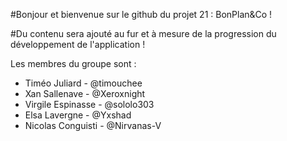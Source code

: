 #Bonjour et bienvenue sur le github du projet 21 : BonPlan&Co !

#Du contenu sera ajouté au fur et à mesure de la progression du développement de l'application !


Les membres du groupe sont : 
- Timéo Juliard - @timouchee
- Xan Sallenave - @Xeroxnight
- Virgile Espinasse - @sololo303
- Elsa Lavergne - @Yxshad
- Nicolas Conguisti - @Nirvanas-V

